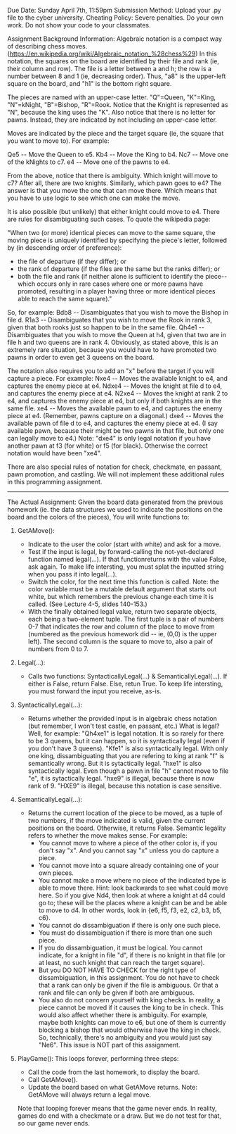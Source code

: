 Due Date: Sunday April 7th, 11:59pm
Submission Method: Upload your .py file to the cyber university.
Cheating Policy: Severe penalties. Do your own work. Do not show your code
                            to your classmates.

Assignment Background Information:
Algebraic notation is a compact way of describing chess moves. (https://en.wikipedia.org/wiki/Algebraic_notation_%28chess%29)
In this notation, the squares on the board are identified by their file and rank (ie,
their column and row). The file is a letter between a and h; the row is a number
between 8 and 1 (ie, decreasing order). Thus, "a8" is the upper-left square on the
board, and "h1" is the bottom right square.

The pieces are named with an upper-case letter. "Q"=Queen, "K"=King,
"N"=kNight, "B"=Bishop, "R"=Rook. Notice that the Knight is represented as
"N", because the king uses the "K". Also notice that there is no letter for pawns.
Instead, they are indicated by not including an upper-case letter.

Moves are indicated by the piece and the target square (ie, the square that you
want to move to). For example:

Qe5  --  Move the Queen to e5.
Kb4  --  Move the King to b4.
Nc7  --  Move one of the kNights to c7.
e4   --  Move one of the pawns to e4.

From the above, notice that there is ambiguity. Which knight will move to c7?
After all, there are two knights. Similarly, which pawn goes to e4? The answer
is that you move the one that can move there. Which means that you have to use
logic to see which one can make the move.

It is also possible (but unlikely) that either knight could move to e4. There
are rules for disambiguating such cases. To quote the wikipedia page:

  "When two (or more) identical pieces can move to the same square, the moving 
  piece is uniquely identified by specifying the piece's letter, followed by 
  (in descending order of preference):
   - the file of departure (if they differ); or
   - the rank of departure (if the files are the same but the ranks differ); or
   - both the file and rank (if neither alone is sufficient to identify the 
     piece--which occurs only in rare cases where one or more pawns have
     promoted, resulting in a player having three or more identical pieces able 
     to reach the same square)."
 
So, for example:
Bdb8  --  Disambiguates that you wish to move the Bishop in file d.
R1a3  --  Disambiguates that you wish to move the Rook in rank 3, given that
          both rooks just so happen to be in the same file.
Qh4e1 --  Disambiguates that you wish to move the Queen at h4, given that two
          are in file h and two queens are in rank 4. Obviously, as stated above,
          this is an extremely rare situation, because you would have to have
          promoted two pawns in order to even get 3 queens on the board.


The notation also requires you to add an "x" before the target if you will capture
a piece. For example:
Nxe4  --  Moves the available knight to e4, and captures the enemy piece at e4.
Ndxe4 --  Moves the knight at file d to e4, and captures the enemy piece at e4. 
N2xe4 --  Moves the knight at rank 2 to e4, and captures the enemy piece at e4,
          but only if both knights are in the same file.
xe4   --  Moves the available pawn to e4, and captures the enemy piece at e4.
          (Remember, pawns capture on a diagonal.)
dxe4  --  Moves the available pawn of file d to e4, and captures the enemy 
          piece at e4. (I say available pawn, because their might be two pawns
          in that file, but only one can legally move to e4.) Note: "dxe4" is
          only legal notation if you have another pawn at f3 (for white) or
          f5 (for black). Otherwise the correct notation would have been "xe4".


There are also special rules of notation for check, checkmate, en passant, pawn
promotion, and castling. We will not implement these additional rules in this 
programming assignment.

-------------------------------------------------------------------------------

The Actual Assignment:
Given the board data generated from the previous homework (ie. the data
structures we used to indicate the positions on the board and the colors of the
pieces),
You will write functions to:
  1. GetAMove():
     - Indicate to the user the color (start with white) and ask for a move.
     - Test if the input is legal, by forward-calling the not-yet-declared function
       named legal(...). If that functionreturns with the value False, ask again.
       To make life intersting, you must splat the inputted string when you pass it
       into legal(...). 
     - Switch the color, for the next time this function is called. Note: the color
       variable must be a mutable default argument that starts out white, but
       which remembers the previous change each time it is called. (See Lecture
       4-5, slides 140-153.) 
     - With the finally obtained legal value, return two separate objects, each 
       being a two-element tuple. 
       The first tuple is a pair of numbers 0-7 that indicates the row and column 
       of the place to move from (numbered as the previous homework did -- ie,
       (0,0) is the upper left). The second column is the square to move to, also 
       a pair of numbers from 0 to 7.

  2. Legal(...):
     - Calls two functions: SyntacticallyLegal(...) & SemanticallyLegal(...).
       If either is False, return False. Else, retun True.
       To keep life intersting, you must forward the input you receive, as-is.

  3. SyntacticallyLegal(...):
     - Returns whether the provided input is in algebraic chess notation (but 
       remember, I won't test castle, en passant, etc.)
       What is legal? Well, for example:
        "Qh4xe1" is legal notation. It is so rarely for there to be 3 queens, but
                 it can happen, so it is syntactically legal (even if you don't
                 have 3 queens).
       "Kfe1" is also syntactically legal. With only one king, dissambiguating
              that you are refering to king at rank "f" is semantically wrong.
              But it is sytactically legal.
       "hxe1" is also syntactically legal. Even though a pawn in file "h" cannot
              move to file "e", it is sytactically legal.
       "hxe9" is illegal, because there is now rank of 9.
       "HXE9" is illegal, because this notation is case sensitive.  

  4. SemanticallyLegal(...): 
     - Returns the current location of the piece to be moved, as a tuple of two
       numbers, if the move indicated is valid, given the current positions on 
       the board. Otherwise, it returns False. 
       Semantic legality refers to whether the move makes sense. For example: 
       - You cannot move to where a piece of the other color is, if you don't
         say "x". And you cannot say "x" unless you do capture a piece.
       - You cannot move into a square already containing one of your own pieces.
       - You cannot make a move where no piece of the indicated type is able to
         move there.
         Hint: look backwards to see what could move here. So if you give Nd4,
               then look at where a knight at d4 could go to; these will be the
               places where a knight can be and be able to move to d4. In other
               words, look in {e6, f5, f3, e2, c2, b3, b5, c6}.
       - You cannot do dissambiguation if there is only one such piece. 
       - You must do dissambiguation if there is more than one such piece.
       - If you do dissambiguation, it must be logical. You cannot indicate, for
         a knight in file "d", if there is no knight in that file (or at least,
         no such knight that can reach the target square). 
       - But you DO NOT HAVE TO CHECK for the right type of dissambiguation,
         in this assignment. You do not have to check that a rank can only be
         given if the file is ambiguous. Or that a rank and file can only be given
         if both are ambiguous.
       - You also do not concern yourself with king checks. In reality, a piece
         cannot be moved if it causes the king to be in check. This would also
         affect whether there is ambiguity. For example, maybe both knights can
         move to e6, but one of them is currently blocking a bishop that would
         otherwise have the king in check. So, technically, there's no ambiguity
         and you would just say "Ne6". This issue is NOT part of this assignment.

  5. PlayGame(): 
     This loops forever, performing three steps:
     -  Call the code from the last homework, to display the board.
     -  Call GetAMove(). 
     -  Update the board based on what GetAMove returns. Note: GetAMove will
        always return a legal move.

     Note that looping forever means that the game never ends. In reality, games
     do end with a checkmate or a draw. But we do not test for that, so our game
     never ends.
